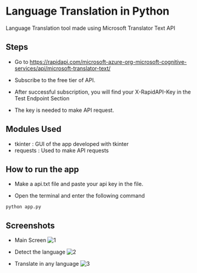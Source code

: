 
# Language Translation in Python

Language Translation tool made using Microsoft Translator Text API



## Steps

- Go to https://rapidapi.com/microsoft-azure-org-microsoft-cognitive-services/api/microsoft-translator-text/

- Subscribe to the free tier of API.

- After successful subscription, you will find your X-RapidAPI-Key in the Test Endpoint Section

- The key is needed to make API request.

## Modules Used

- tkinter : GUI of the app developed with tkinter
- requests : Used to make API requests 

## How to run the app

- Make a api.txt file and paste your api key in the file.

- Open the terminal and enter the following command

```
python app.py
```

## Screenshots

- Main Screen
![1](https://user-images.githubusercontent.com/72791227/158653874-2defbfe8-9fcf-432c-8db2-5a68a420b521.PNG)

- Detect the language
![2](https://user-images.githubusercontent.com/72791227/158653957-7d13b678-1360-45b7-84a4-0a1fd77ed556.PNG)

- Translate in any language
![3](https://user-images.githubusercontent.com/72791227/158654047-efb5e0c2-d49b-482f-beca-bfaf7d4707e2.PNG)
